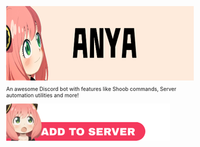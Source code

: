 <img src="./assets/banner.png" width=900 height=200 align="middle">


An awesome Discord bot with features like Shoob commands, Server automation utilities and more!

<img src="./assets/invite_me_pls.png" width=440 height= 100 align="middle">